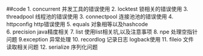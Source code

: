 ##code
    1. concurrent  并发工具的错误使用
    2. locktest 锁相关的错误使用 
    3. threadpool  线程池的错误使用
    3. connectpool  连接池池的错误使用
    4. httpconfig  http错误使用
    5. equals    对象相等以及hashcode  
    6. precision  java精度相关
    7. list  使用list相关坑,以及注意事项
    8. npe  处理空指针问题
    9.exception 异常处理
    10. recordlog 记录日志 logback使用
    11. fileio 文件读取相关问题
    12. serialize 序列化问题
